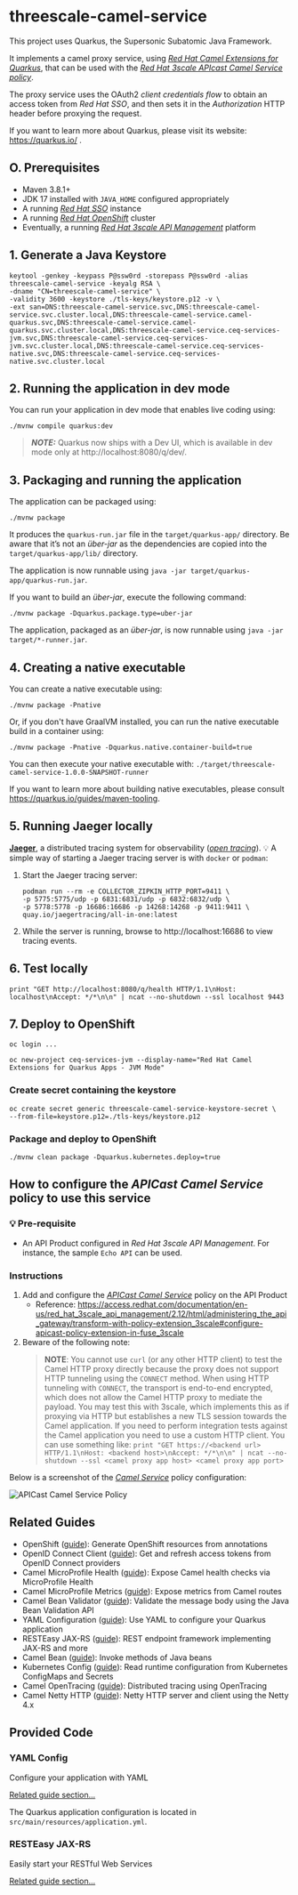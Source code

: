 # threescale-camel-service

This project uses Quarkus, the Supersonic Subatomic Java Framework.

It implements a camel proxy service, using [_Red Hat Camel Extensions for Quarkus_](https://access.redhat.com/documentation/en-us/red_hat_integration/2022.q3/html/getting_started_with_camel_extensions_for_quarkus/index), that can be used with the [_Red Hat 3scale APIcast Camel Service policy_](https://access.redhat.com/documentation/en-us/red_hat_3scale_api_management/2.12/html/administering_the_api_gateway/apicast-policies#camel-service_standard-policies). 

The proxy service uses the OAuth2 _client credentials flow_ to obtain an access token from _Red Hat SSO_, and then sets it in the _Authorization_ HTTP header before proxying the request.

If you want to learn more about Quarkus, please visit its website: https://quarkus.io/ .

## O. Prerequisites

- Maven 3.8.1+
- JDK 17 installed with `JAVA_HOME` configured appropriately
- A running [_Red Hat SSO_](https://access.redhat.com/documentation/en-us/red_hat_single_sign-on) instance
- A running [_Red Hat OpenShift_](https://access.redhat.com/documentation/en-us/openshift_container_platform) cluster
- Eventually, a running [_Red Hat 3scale API Management_](https://access.redhat.com/documentation/en-us/red_hat_3scale_api_management) platform

## 1. Generate a Java Keystore

```shell script
keytool -genkey -keypass P@ssw0rd -storepass P@ssw0rd -alias threescale-camel-service -keyalg RSA \
-dname "CN=threescale-camel-service" \
-validity 3600 -keystore ./tls-keys/keystore.p12 -v \
-ext san=DNS:threescale-camel-service.svc,DNS:threescale-camel-service.svc.cluster.local,DNS:threescale-camel-service.camel-quarkus.svc,DNS:threescale-camel-service.camel-quarkus.svc.cluster.local,DNS:threescale-camel-service.ceq-services-jvm.svc,DNS:threescale-camel-service.ceq-services-jvm.svc.cluster.local,DNS:threescale-camel-service.ceq-services-native.svc,DNS:threescale-camel-service.ceq-services-native.svc.cluster.local
```

## 2. Running the application in dev mode

You can run your application in dev mode that enables live coding using:
```shell script
./mvnw compile quarkus:dev
```

> **_NOTE:_**  Quarkus now ships with a Dev UI, which is available in dev mode only at http://localhost:8080/q/dev/.

## 3. Packaging and running the application

The application can be packaged using:
```shell script
./mvnw package
```
It produces the `quarkus-run.jar` file in the `target/quarkus-app/` directory.
Be aware that it’s not an _über-jar_ as the dependencies are copied into the `target/quarkus-app/lib/` directory.

The application is now runnable using `java -jar target/quarkus-app/quarkus-run.jar`.

If you want to build an _über-jar_, execute the following command:
```shell script
./mvnw package -Dquarkus.package.type=uber-jar
```

The application, packaged as an _über-jar_, is now runnable using `java -jar target/*-runner.jar`.

## 4. Creating a native executable

You can create a native executable using: 
```shell script
./mvnw package -Pnative
```

Or, if you don't have GraalVM installed, you can run the native executable build in a container using: 
```shell script
./mvnw package -Pnative -Dquarkus.native.container-build=true
```

You can then execute your native executable with: `./target/threescale-camel-service-1.0.0-SNAPSHOT-runner`

If you want to learn more about building native executables, please consult https://quarkus.io/guides/maven-tooling.

## 5. Running Jaeger locally

[**Jaeger**](https://www.jaegertracing.io/), a distributed tracing system for observability ([_open tracing_](https://opentracing.io/)). :bulb: A simple way of starting a Jaeger tracing server is with `docker` or `podman`:
1. Start the Jaeger tracing server:
    ```
    podman run --rm -e COLLECTOR_ZIPKIN_HTTP_PORT=9411 \
    -p 5775:5775/udp -p 6831:6831/udp -p 6832:6832/udp \
    -p 5778:5778 -p 16686:16686 -p 14268:14268 -p 9411:9411 \
    quay.io/jaegertracing/all-in-one:latest
    ```
2. While the server is running, browse to http://localhost:16686 to view tracing events.

## 6. Test locally
```shell script
print "GET http://localhost:8080/q/health HTTP/1.1\nHost: localhost\nAccept: */*\n\n" | ncat --no-shutdown --ssl localhost 9443
```

## 7. Deploy to OpenShift

```shell script
oc login ...
```
```shell script
oc new-project ceq-services-jvm --display-name="Red Hat Camel Extensions for Quarkus Apps - JVM Mode"
```

### Create secret containing the keystore

```shell script
oc create secret generic threescale-camel-service-keystore-secret \
--from-file=keystore.p12=./tls-keys/keystore.p12
```

### Package and deploy to OpenShift

```shell script
./mvnw clean package -Dquarkus.kubernetes.deploy=true
```

## How to configure the _APICast Camel Service_ policy to use this service

### :bulb: Pre-requisite

- An API Product configured in _Red Hat 3scale API Management_. For instance, the sample `Echo API` can be used.

### Instructions

1. Add and configure the [_APICast Camel Service_](https://access.redhat.com/documentation/en-us/red_hat_3scale_api_management/2.12/html/administering_the_api_gateway/apicast-policies#camel-service_standard-policies) policy on the API Product
    - Reference: https://access.redhat.com/documentation/en-us/red_hat_3scale_api_management/2.12/html/administering_the_api_gateway/transform-with-policy-extension_3scale#configure-apicast-policy-extension-in-fuse_3scale
2. Beware of the following note:
    > **NOTE**: 
    You cannot use `curl` (or any other HTTP client) to test the Camel HTTP proxy directly because the proxy does not support HTTP tunneling using the `CONNECT` method. When using HTTP tunneling with `CONNECT`, the transport is end-to-end encrypted, which does not allow the Camel HTTP proxy to mediate the payload. 
    You may test this with 3scale, which implements this as if proxying via HTTP but establishes a new TLS session towards the Camel application. If you need to perform integration tests against the Camel application you need to use a custom HTTP client. 
    You can use something like: 
    `print "GET https://<backend url> HTTP/1.1\nHost: <backend host>\nAccept: */*\n\n" | ncat --no-shutdown --ssl <camel proxy app host> <camel proxy app port>`

Below is a screenshot of the [_Camel Service_](https://access.redhat.com/documentation/en-us/red_hat_3scale_api_management/2.12/html/administering_the_api_gateway/apicast-policies#camel-service_standard-policies) policy configuration:

![APICast Camel Service Policy](./images/CamelServicePolicy.png)

## Related Guides

- OpenShift ([guide](https://quarkus.io/guides/deploying-to-openshift)): Generate OpenShift resources from annotations
- OpenID Connect Client ([guide](https://quarkus.io/guides/security-openid-connect-client)): Get and refresh access tokens from OpenID Connect providers
- Camel MicroProfile Health ([guide](https://access.redhat.com/documentation/en-us/red_hat_integration/2.latest/html/camel_extensions_for_quarkus_reference/extensions-microprofile-health)): Expose Camel health checks via MicroProfile Health
- Camel MicroProfile Metrics ([guide](https://access.redhat.com/documentation/en-us/red_hat_integration/2.latest/html/camel_extensions_for_quarkus_reference/extensions-microprofile-metrics)): Expose metrics from Camel routes
- Camel Bean Validator ([guide](https://access.redhat.com/documentation/en-us/red_hat_integration/2.latest/html/camel_extensions_for_quarkus_reference/extensions-bean-validator)): Validate the message body using the Java Bean Validation API
- YAML Configuration ([guide](https://quarkus.io/guides/config#yaml)): Use YAML to configure your Quarkus application
- RESTEasy JAX-RS ([guide](https://quarkus.io/guides/rest-json)): REST endpoint framework implementing JAX-RS and more
- Camel Bean ([guide](https://access.redhat.com/documentation/en-us/red_hat_integration/2.latest/html/camel_extensions_for_quarkus_reference/extensions-bean)): Invoke methods of Java beans
- Kubernetes Config ([guide](https://quarkus.io/guides/kubernetes-config)): Read runtime configuration from Kubernetes ConfigMaps and Secrets
- Camel OpenTracing ([guide](https://camel.apache.org/camel-quarkus/latest/reference/extensions/opentracing.html)): Distributed tracing using OpenTracing
- Camel Netty HTTP ([guide](https://camel.apache.org/camel-quarkus/latest/reference/extensions/netty-http.html)): Netty HTTP server and client using the Netty 4.x

## Provided Code

### YAML Config

Configure your application with YAML

[Related guide section...](https://quarkus.io/guides/config-reference#configuration-examples)

The Quarkus application configuration is located in `src/main/resources/application.yml`.

### RESTEasy JAX-RS

Easily start your RESTful Web Services

[Related guide section...](https://quarkus.io/guides/getting-started#the-jax-rs-resources)
